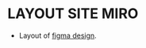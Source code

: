 # LAYOUT SITE MIRO
- Layout of [figma design]([https://secretlodge.github.io/word_reverse/](https://www.figma.com/design/9jF2JKxfYeQAlB5lKlS3Ot/MIRO?node-id=0-1&t=4vSYuK2xebHGMWoD-0)).
